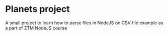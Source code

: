 # Planets project

A small project to learn how to parse files in NodeJS on CSV file example as a part of ZTM NodeJS course
